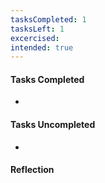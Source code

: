 ```yaml
---
tasksCompleted: 1
tasksLeft: 1
excercised: 
intended: true
---
```

#### Tasks Completed
- 

#### Tasks Uncompleted
- 

#### Reflection